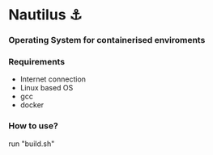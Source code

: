 # Nautilus ⚓
### Operating System for containerised enviroments

### Requirements
- Internet connection
- Linux based OS
- gcc 
- docker

### How to use?
run "build.sh"
